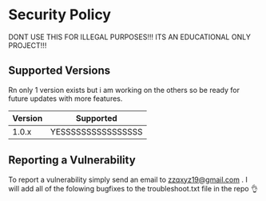 # Security Policy
DONT USE THIS FOR ILLEGAL PURPOSES!!! ITS AN EDUCATIONAL ONLY PROJECT!!!
## Supported Versions

Rn only 1 version exists but i am working on the others so be ready for future updates with more features.

| Version | Supported          |
| ------- | ------------------ |
| 1.0.x   | YESSSSSSSSSSSSSSSS |

## Reporting a Vulnerability

To report a vulnerability simply send an email to zzqxyz19@gmail.com . 
I will add all of the folowing bugfixes to the troubleshoot.txt file in the repo 👌
